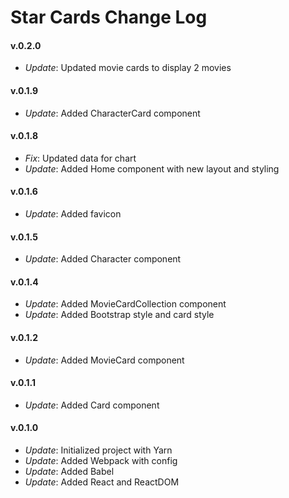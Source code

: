 # Star Cards Change Log

#### v.0.2.0
* *Update*: Updated movie cards to display 2 movies

#### v.0.1.9
* *Update*: Added CharacterCard component 

#### v.0.1.8
* *Fix*: Updated data for chart
* *Update*: Added Home component with new layout and styling

#### v.0.1.6
* *Update*: Added favicon

#### v.0.1.5
* *Update*: Added Character component

#### v.0.1.4
* *Update*: Added MovieCardCollection component
* *Update*: Added Bootstrap style and card style

#### v.0.1.2
* *Update*: Added MovieCard component

#### v.0.1.1
* *Update*: Added Card component

#### v.0.1.0
* *Update*: Initialized project with Yarn
* *Update*: Added Webpack with config
* *Update*: Added Babel
* *Update*: Added React and ReactDOM
